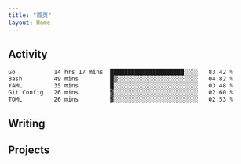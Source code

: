```yaml
---
title: "首页"
layout: Home
---
```


## Activity
<!--START_SECTION:waka-->
```text
Go           14 hrs 17 mins  █████████████████████░░░░   83.42 % 
Bash         49 mins         █▒░░░░░░░░░░░░░░░░░░░░░░░   04.82 % 
YAML         35 mins         █░░░░░░░░░░░░░░░░░░░░░░░░   03.48 % 
Git Config   26 mins         ▓░░░░░░░░░░░░░░░░░░░░░░░░   02.60 % 
TOML         26 mins         ▓░░░░░░░░░░░░░░░░░░░░░░░░   02.53 % 
```
<!--END_SECTION:waka-->

## Writing
<PindedPosts />

## Projects
<Projects />
